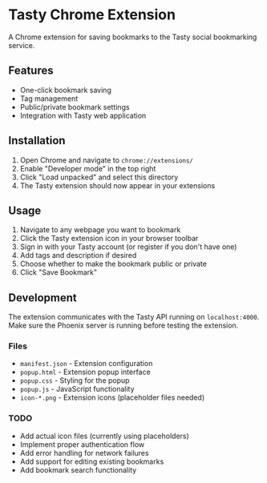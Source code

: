 # Tasty Chrome Extension

A Chrome extension for saving bookmarks to the Tasty social bookmarking service.

## Features

- One-click bookmark saving
- Tag management
- Public/private bookmark settings
- Integration with Tasty web application

## Installation

1. Open Chrome and navigate to `chrome://extensions/`
2. Enable "Developer mode" in the top right
3. Click "Load unpacked" and select this directory
4. The Tasty extension should now appear in your extensions

## Usage

1. Navigate to any webpage you want to bookmark
2. Click the Tasty extension icon in your browser toolbar
3. Sign in with your Tasty account (or register if you don't have one)
4. Add tags and description if desired
5. Choose whether to make the bookmark public or private
6. Click "Save Bookmark"

## Development

The extension communicates with the Tasty API running on `localhost:4000`. Make sure the Phoenix server is running before testing the extension.

### Files

- `manifest.json` - Extension configuration
- `popup.html` - Extension popup interface
- `popup.css` - Styling for the popup
- `popup.js` - JavaScript functionality
- `icon-*.png` - Extension icons (placeholder files needed)

### TODO

- Add actual icon files (currently using placeholders)
- Implement proper authentication flow
- Add error handling for network failures
- Add support for editing existing bookmarks
- Add bookmark search functionality
